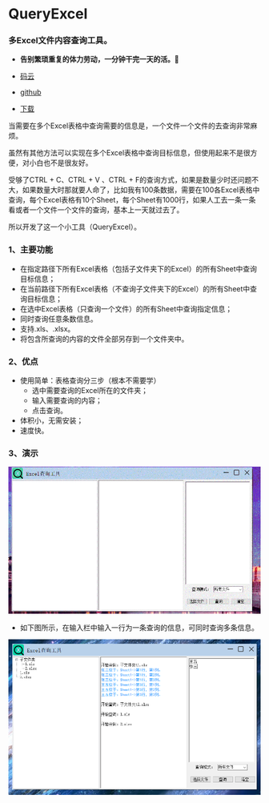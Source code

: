 # QueryExcel

### 多Excel文件内容查询工具。

* **告别繁琐重复的体力劳动，一分钟干完一天的活。**:hear_no_evil:

* [码云](https://gitee.com/mahuifa/QueryExcel.git)

* [github](https://github.com/mahuifa/QueryExcel.git)
* [下载](https://github.com/mahuifa/QueryExcel/releases)

当需要在多个Excel表格中查询需要的信息是，一个文件一个文件的去查询非常麻烦。

虽然有其他方法可以实现在多个Excel表格中查询目标信息，但使用起来不是很方便，对小白也不是很友好。

受够了CTRL + C、CTRL + V 、CTRL + F的查询方式，如果是数量少时还问题不大，如果数量大时那就要人命了，比如我有100条数据，需要在100各Excel表格中查询，每个Excel表格有10个Sheet，每个Sheet有1000行，如果人工去一条一条看或者一个文件一个文件的查询，基本上一天就过去了。

所以开发了这一个小工具（QueryExcel）。



### 1、主要功能

* 在指定路径下所有Excel表格（包括子文件夹下的Excel）的所有Sheet中查询目标信息；
* 在当前路径下所有Excel表格（不查询子文件夹下的Excel）的所有Sheet中查询目标信息；
* 在选中Excel表格（只查询一个文件）的所有Sheet中查询指定信息；
* 同时查询任意条数信息。
* 支持.xls、.xlsx。
* 将包含所查询的内容的文件全部另存到一个文件夹中。



### 2、优点

* 使用简单：表格查询分三步（根本不需要学）
  * 选中需要查询的Excel所在的文件夹；
  * 输入需要查询的内容；
  * 点击查询。
* 体积小，无需安装；
* 速度快。



### 3、演示

![QueryExcel-tuya](README.assets/QueryExcel-tuya.gif)



* 如下图所示，在输入栏中输入一行为一条查询的信息，可同时查询多条信息。

![image-20210227172138813](README.assets/image-20210227172138813.png)

